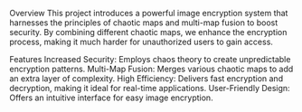 Overview
This project introduces a powerful image encryption system that harnesses the principles of chaotic maps and multi-map fusion to boost security. By combining different chaotic maps, we enhance the encryption process, making it much harder for unauthorized users to gain access.

Features
Increased Security: Employs chaos theory to create unpredictable encryption patterns.
Multi-Map Fusion: Merges various chaotic maps to add an extra layer of complexity.
High Efficiency: Delivers fast encryption and decryption, making it ideal for real-time applications.
User-Friendly Design: Offers an intuitive interface for easy image encryption.


